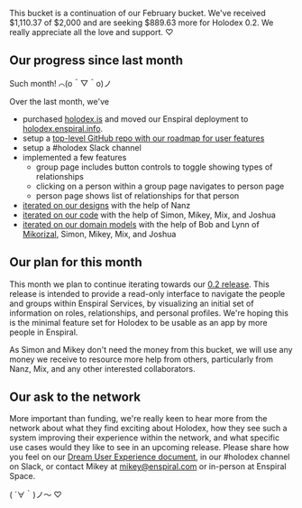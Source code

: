 This bucket is a continuation of our February bucket. We've received $1,110.37 of $2,000 and are seeking $889.63 more for Holodex 0.2. We really appreciate all the love and support. ♡

## Our progress since last month

Such month! ⌒(o＾▽＾o)ノ

Over the last month, we've
- purchased [holodex.is](http://holodex.is) and moved our Enspiral deployment to [holodex.enspiral.info](http://holodex.enspiral.info).
- setup a [top-level GitHub repo with our roadmap for user features](https://github.com/open-app/holodex/issues)
- setup a #holodex Slack channel
- implemented a few features
  - group page includes button controls to toggle showing types of relationships
  - clicking on a person within a group page navigates to person page
  - person page shows list of relationships for that person
- [iterated on our designs](https://github.com/open-app/holodex/issues/16#issuecomment-85870813) with the help of Nanz
- [iterated on our code](https://github.com/holodex/app/pulse/monthly) with the help of Simon, Mikey, Mix, and Joshua
- [iterated on our domain models](https://github.com/openvocab/holodex/issues) with the help of Bob and Lynn of [Mikorizal](http://mikorizal.org/), Simon, Mikey, Mix, and Joshua

## Our plan for this month

This month we plan to continue iterating towards our [0.2 release](https://github.com/open-app/holodex/milestones/0.2%20-%20Read-Only%20Multi-Group%20Madness). This release is intended to provide a read-only interface to navigate the people and groups within Enspiral Services, by visualizing an initial set of information on roles, relationships, and personal profiles. We're hoping this is the minimal feature set for Holodex to be usable as an app by more people in Enspiral.

As Simon and Mikey don't need the money from this bucket, we will use any money we receive to resource more help from others, particularly from Nanz, Mix, and any other interested collaborators.

## Our ask to the network

More important than funding, we're really keen to hear more from the network about what they find exciting about Holodex, how they see such a system improving their experience within the network, and what specific use cases would they like to see in an upcoming release. Please share how you feel on our [Dream User Experience document](https://docs.google.com/document/d/1fSWZsjm7qHOwkDoF19olutmUsm65m3_AVoveior-2Hw/edit#), in our #holodex channel on Slack, or contact Mikey at mikey@enspiral.com or in-person at Enspiral Space.

( ´∀｀)ノ～ ♡
